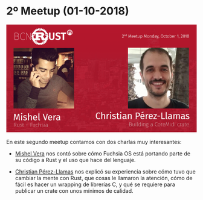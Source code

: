# 2º Meetup (01-10-2018)

[![segundo meetup](img/meetup_02.png 'segundo meetup')](https://www.meetup.com/es-ES/BcnRust/events/254655075/)

En este segundo meetup contamos con dos charlas muy interesantes:

- [Mishel Vera](https://twitter.com/mishudark) nos contó sobre cómo Fuchsia OS está portando parte de su código a Rust y el uso que hace del lenguaje.

- [Christian Pérez-Llamas](https://twitter.com/chris_zen) nos explicó su experiencia sobre cómo tuvo que cambiar la mente con Rust, que cosas le llamaron la atención, cómo de fácil es hacer un wrapping de librerías C, y qué se requiere para publicar un crate con unos mínimos de calidad.
